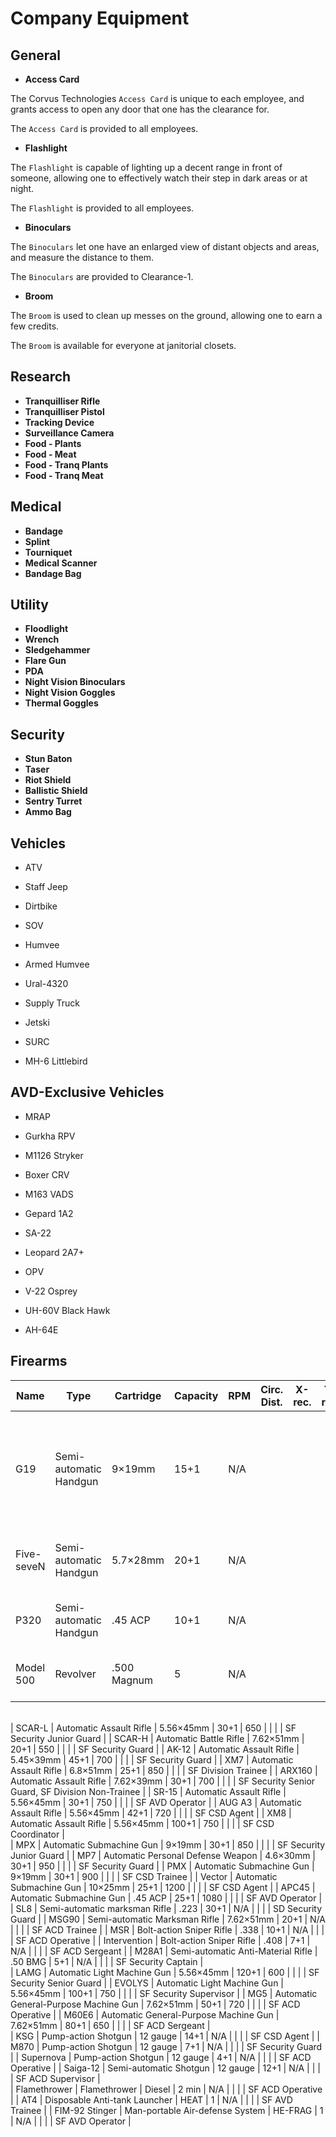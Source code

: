 # Company Equipment

## General
* **Access Card**

The Corvus Technologies `Access Card` is unique to each employee, and grants access to open any door that one has the clearance for.

The `Access Card` is provided to all employees.

* **Flashlight**

The `Flashlight` is capable of lighting up a decent range in front of someone, allowing one to effectively watch their step in dark areas or at night.

The `Flashlight` is provided to all employees.

* **Binoculars**

The `Binoculars` let one have an enlarged view of distant objects and areas, and measure the distance to them.

The `Binoculars` are provided to Clearance-1.

* **Broom**

The `Broom` is used to clean up messes on the ground, allowing one to earn a few credits.

The `Broom` is available for everyone at janitorial closets.

## Research
* **Tranquilliser Rifle**
* **Tranquilliser Pistol**
* **Tracking Device**
* **Surveillance Camera**
* **Food - Plants**
* **Food - Meat**
* **Food - Tranq Plants**
* **Food - Tranq Meat**

## Medical
* **Bandage**
* **Splint**
* **Tourniquet**
* **Medical Scanner**
* **Bandage Bag**

## Utility
* **Floodlight**
* **Wrench**
* **Sledgehammer**
* **Flare Gun**
* **PDA**
* **Night Vision Binoculars**
* **Night Vision Goggles**
* **Thermal Goggles**

## Security
* **Stun Baton**
* **Taser**
* **Riot Shield**
* **Ballistic Shield**
* **Sentry Turret**
* **Ammo Bag**

## Vehicles
* ATV
* Staff Jeep
* Dirtbike
* SOV
* Humvee
* Armed Humvee
* Ural-4320
* Supply Truck

* Jetski
* SURC

* MH-6 Littlebird

## AVD-Exclusive Vehicles
* MRAP
* Gurkha RPV
* M1126 Stryker
* Boxer CRV

* M163 VADS
* Gepard 1A2
* SA-22

* Leopard 2A7+

* OPV

* V-22 Osprey
* UH-60V Black Hawk
* AH-64E

## Firearms
| Name           | Type                                  | Cartridge   | Capacity | RPM  | Circ. Dist. | X-rec. | Y-rec. | Permissions                                                                    |
| -------------- | ------------------------------------- | ----------- | -------- | ---- | ----------- | ------ | ------ | ------------------------------------------------------------------------------ |
| G19            | Semi-automatic Handgun                | 9×19mm      | 15+1     | N/A  |             |        |        | SF Security Cadet, Off-duty Security Senior Guard, E&L Technician, Clearance-4 |
| Five-seveN     | Semi-automatic Handgun                | 5.7×28mm    | 20+1     | N/A  |             |        |        | SF Security Senior Guard, SF Division Trainee                                  |
| P320           | Semi-automatic Handgun                | .45 ACP     | 10+1     | N/A  |             |        |        | SF Security Supervisor, SF AVD Trainee                                         |
| Model 500      | Revolver                              | .500 Magnum | 5        | N/A  |             |        |        | SF Security Captain, Clearance-X                                               |
</br>
| SCAR-L         | Automatic Assault Rifle               | 5.56×45mm   | 30+1     | 650  |             |        |        | SF Security Junior Guard                                                       |
| SCAR-H         | Automatic Battle Rifle                | 7.62×51mm   | 20+1     | 550  |             |        |        | SF Security Guard                                                              |
| AK-12          | Automatic Assault Rifle               | 5.45×39mm   | 45+1     | 700  |             |        |        | SF Security Guard                                                              |
| XM7            | Automatic Assault Rifle               | 6.8×51mm    | 25+1     | 850  |             |        |        | SF Division Trainee                                                            |
| ARX160         | Automatic Assault Rifle               | 7.62×39mm   | 30+1     | 700  |             |        |        | SF Security Senior Guard, SF Division Non-Trainee                              |
| SR-15          | Automatic Assault Rifle               | 5.56×45mm   | 30+1     | 750  |             |        |        | SF AVD Operator                                                                |
| AUG A3         | Automatic Assault Rifle               | 5.56×45mm   | 42+1     | 720  |             |        |        | SF CSD Agent                                                                   |
| XM8            | Automatic Assault Rifle               | 5.56×45mm   | 100+1    | 750  |             |        |        | SF CSD Coordinator                                                             |
</br>
| MPX            | Automatic Submachine Gun              | 9×19mm      | 30+1     | 850  |             |        |        | SF Security Junior Guard                                                       |
| MP7            | Automatic Personal Defense Weapon     | 4.6×30mm    | 30+1     | 950  |             |        |        | SF Security Guard                                                              |
| PMX            | Automatic Submachine Gun              | 9×19mm      | 30+1     | 900  |             |        |        | SF CSD Trainee                                                                 |
| Vector         | Automatic Submachine Gun              | 10×25mm     | 25+1     | 1200 |             |        |        | SF CSD Agent                                                                   |
| APC45          | Automatic Submachine Gun              | .45 ACP     | 25+1     | 1080 |             |        |        | SF AVD Operator                                                                |
</br>
| SL8            | Semi-automatic marksman Rifle         | .223        | 30+1     | N/A  |             |        |        | SD Security Guard                                                              |
| MSG90          | Semi-automatic Marksman Rifle         | 7.62×51mm   | 20+1     | N/A  |             |        |        | SF ACD Trainee                                                                 |
| MSR            | Bolt-action Sniper Rifle              | .338        | 10+1     | N/A  |             |        |        | SF ACD Operative                                                               |
| Intervention   | Bolt-action Sniper Rifle              | .408        | 7+1      | N/A  |             |        |        | SF ACD Sergeant                                                                |
| M28A1          | Semi-automatic Anti-Material Rifle    | .50 BMG     | 5+1      | N/A  |             |        |        | SF Security Captain                                                            |
</br>
| LAMG           | Automatic Light Machine Gun           | 5.56×45mm   | 120+1    | 600  |             |        |        | SF Security Senior Guard                                                       |
| EVOLYS         | Automatic Light Machine Gun           | 5.56×45mm   | 100+1    | 750  |             |        |        | SF Security Supervisor                                                         |
| MG5            | Automatic General-Purpose Machine Gun | 7.62×51mm   | 50+1     | 720  |             |        |        | SF ACD Operative                                                               |
| M60E6          | Automatic General-Purpose Machine Gun | 7.62×51mm   | 80+1     | 650  |             |        |        | SF ACD Sergeant                                                                |
</br>
| KSG            | Pump-action Shotgun                   | 12 gauge    | 14+1     | N/A  |             |        |        | SF CSD Agent                                                                   |
| M870           | Pump-action Shotgun                   | 12 gauge    | 7+1      | N/A  |             |        |        | SF Security Guard                                                              |
| Supernova      | Pump-action Shotgun                   | 12 gauge    | 4+1      | N/A  |             |        |        | SF ACD Operative                                                               |
| Saiga-12       | Semi-automatic Shotgun                | 12 gauge    | 12+1     | N/A  |             |        |        | SF ACD Supervisor                                                              |
</br>
| Flamethrower   | Flamethrower                          | Diesel      | 2 min    | N/A  |             |        |        | SF ACD Operative                                                               |
| AT4            | Disposable Anti-tank Launcher         | HEAT        | 1        | N/A  |             |        |        | SF AVD Trainee                                                                 |
| FIM-92 Stinger | Man-portable Air-defense System       | HE-FRAG     | 1        | N/A  |             |        |        | SF AVD Operator                                                                |